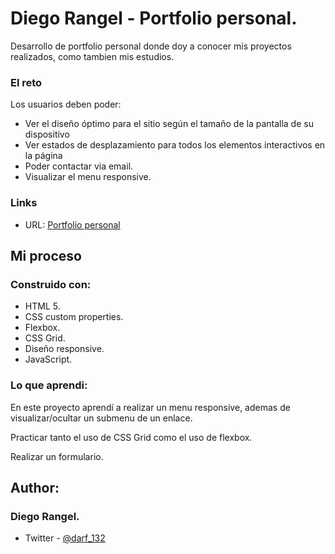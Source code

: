 # Diego Rangel - Portfolio personal.

Desarrollo de portfolio personal donde doy a conocer mis proyectos realizados, como tambien mis estudios.

### El reto

Los usuarios deben poder:

- Ver el diseño óptimo para el sitio según el tamaño de la pantalla de su dispositivo
- Ver estados de desplazamiento para todos los elementos interactivos en la página
- Poder contactar via email.
- Visualizar el menu responsive.

### Links

- URL: [Portfolio personal](https://diegoalexandre17.github.io/Blogr-Landing-Page/)

## Mi proceso

### Construido con:

- HTML 5.
- CSS custom properties.
- Flexbox.
- CSS Grid.
- Diseño responsive.
- JavaScript.

### Lo que aprendi:

En este proyecto aprendí a realizar un menu responsive, ademas de visualizar/ocultar un submenu de un enlace.

Practicar tanto el uso de CSS Grid como el uso de flexbox.

Realizar un formulario.

## Author:

### Diego Rangel.

- Twitter - [@darf_132](https://www.twitter.com/darf_132)
